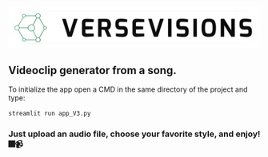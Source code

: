 ![](data/logo.png)
## Videoclip generator from a song.

To initialize the app open a CMD in the same directory of the project and type:

```python
streamlit run app_V3.py
```

### Just upload an audio file, choose your favorite style, and enjoy! 🎆📹
